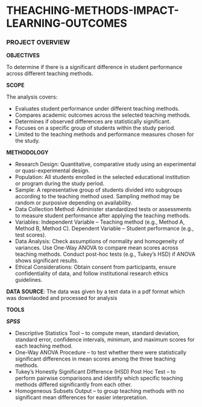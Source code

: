 # THEACHING-METHODS-IMPACT-LEARNING-OUTCOMES
### PROJECT OVERVIEW
**OBJECTIVES**

To determine if there is a significant difference in student performance across different teaching methods.

**SCOPE**

The analysis covers:
- Evaluates student performance under different teaching methods.
- Compares academic outcomes across the selected teaching methods.
- Determines if observed differences are statistically significant.
- Focuses on a specific group of students within the study period.
- Limited to the teaching methods and performance measures chosen for the study.
  
**METHODOLOGY**
- Research Design: Quantitative, comparative study using an experimental or quasi-experimental design.
- Population: All students enrolled in the selected educational institution or program during the study period.
- Sample: A representative group of students divided into subgroups according to the teaching method used. Sampling method may be random or purposive depending on availability.
- Data Collection Method: Administer standardized tests or assessments to measure student performance after applying the teaching methods.
- Variables:
Independent Variable – Teaching method (e.g., Method A, Method B, Method C).
Dependent Variable – Student performance (e.g., test scores).
- Data Analysis:
Check assumptions of normality and homogeneity of variances.
Use One-Way ANOVA to compare mean scores across teaching methods.
Conduct post-hoc tests (e.g., Tukey’s HSD) if ANOVA shows significant results.
- Ethical Considerations: Obtain consent from participants, ensure confidentiality of data, and follow institutional research ethics guidelines.

**DATA SOURCE**:
The data was given by a text data in a pdf format which was downlaoded and processed for analysis

**TOOLS**

_**SPSS**_

- Descriptive Statistics Tool – to compute mean, standard deviation, standard error, confidence intervals, minimum, and maximum scores for each teaching method.
- One-Way ANOVA Procedure – to test whether there were statistically significant differences in mean scores among the three teaching methods.
- Tukey’s Honestly Significant Difference (HSD) Post Hoc Test – to perform pairwise comparisons and identify which specific teaching methods differed significantly from each other.
- Homogeneous Subsets Output – to group teaching methods with no significant mean differences for easier interpretation.
  
